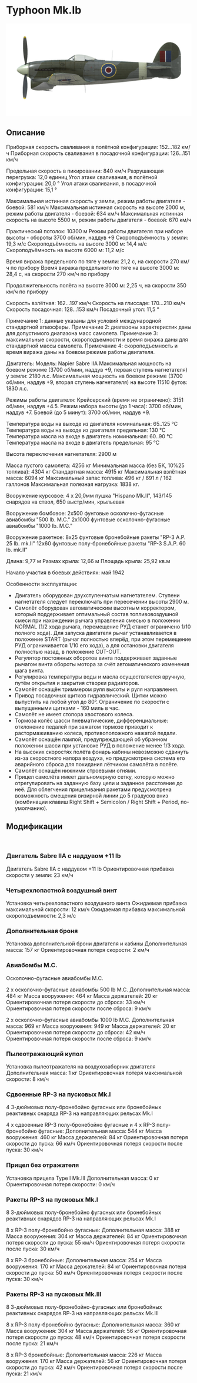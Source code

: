 ﻿# Typhoon Mk.Ib

![typhoonmkib](../images/typhoonmkib.png)

## Описание

Приборная скорость сваливания в полётной конфигурации: 152...182 км/ч
Приборная скорость сваливания в посадочной конфигурации: 126...151 км/ч

Предельная скорость в пикировании: 840 км/ч
Разрушающая перегрузка: 12,0 единиц
Угол атаки сваливания, в полётной конфигурации: 20,0 °
Угол атаки сваливания, в посадочной конфигурации: 15,1 °

Максимальная истинная скорость у земли, режим работы двигателя - боевой: 581 км/ч
Максимальная истинная скорость на высоте 2000 м, режим работы двигателя - боевой: 634 км/ч 
Максимальная истинная скорость на высоте 5500 м, режим работы двигателя - боевой: 670 км/ч

Практический потолок: 10300 м
Режим работы двигателя при наборе высоты - обороты 3700 об/мин, наддув +9
Скороподъёмность у земли: 19,3 м/с
Скороподъёмность на высоте 3000 м: 14,4 м/с
Скороподъёмность на высоте 6000 м: 11,2 м/с

Время виража предельного по тяге у земли: 21,2 с, на скорости 270 км/ч по прибору
Время виража предельного по тяге на высоте 3000 м: 28,4 с, на скорости 270 км/ч по прибору

Продолжительность полёта на высоте 3000 м: 2,25 ч, на скорости 350 км/ч по прибору

Скорость взлётная: 162...197 км/ч 
Скорость на глиссаде: 170...210 км/ч 
Скорость посадочная: 128...153 км/ч
Посадочный угол: 11,5 °

Примечание 1: данные указаны для условий международной стандартной атмосферы.
Примечание 2: диапазоны характеристик даны для допустимого диапазона масс самолета.
Примечание 3: максимальные скорости, скороподъемности и время виража даны для стандартной массы самолета.
Примечание 4: скороподъемность и время виража даны на боевом режиме работы двигателя.

Двигатель:
Модель: Napier Sabre IIA
Максимальная мощность на боевом режиме (3700 об/мин, наддув +9, первая ступень нагнетателя) у земли: 2180 л.с.
Максимальная мощность на боевом режиме (3700 об/мин, наддув +9, вторая ступень нагнетателя) на высоте 11510 футов: 1830 л.с.

Режимы работы двигателя:
Крейсерский (время не ограничено): 3151 об/мин, наддув +4.5. 
Режим набора высоты (до 1 часа): 3700 об/мин, наддув +7.
Боевой (до 5 минут): 3700 об/мин, наддув +9.

Температура воды на выходе из двигателя номинальная: 65..125 °С
Температура воды на выходе из двигателя предельная: 130 °С
Температура масла на входе в двигатель номинальная: 60..90 °С
Температура масла на входе в двигатель предельная: 95 °С

Высота переключения нагнетателя: 2900 м

Масса пустого самолета: 4256 кг
Минимальная масса (без БК, 10%25 топлива): 4304 кг
Стандартная масса: 4915 кг
Максимальная взлётная масса: 6094 кг
Максимальный запас топлива: 496 кг / 691 л / 162 галлонов
Максимальная полезная нагрузка: 1838 кг.

Вооружение курсовое:
4 x 20,0мм пушка "Hispano Mk.II", 143/145 снарядов на ствол, 650 выстр/мин, крыльевая

Вооружение бомбовое:
2x500 фунтовые осколочно-фугасные авиабомбы "500 lb. M.C."
2x1000 фунтовые осколочно-фугасные авиабомбы "1000 lb. M.C."

Вооружение ракетное:
8x25 фунтовые бронебойные ракеты "RP-3 A.P. 25 lb. mk.II"
12x60 фунтовые полу-бронебойные ракеты "RP-3 S.A.P. 60 lb. mk.II"

Длина: 9,77 м
Размах крыла: 12,66 м
Площадь крыла: 25,92 кв.м

Начало участия в боевых действиях: май 1942

Особенности эксплуатации:
- Двигатель оборудован двухступенчатым нагнетателем. Ступени нагнетателя следует переключать при пересечении высоты 2900 м.
- Самолёт оборудован автоматическим высотным корректором, который поддерживает оптимальный состав топливовоздушной смеси при нахождении рычага управления смесью в положении NORMAL (1/2 хода рычага, перемещение РУД станет ограничено 1/10 полного хода). Для запуска двигателя рычаг устанавливается в положение START (рычаг полностью вперёд, при этом перемещение РУД ограничивается 1/10 его хода), а для остановки двигателя полностью назад, в положение CUT-OUT.
- Регулятор постоянных оборотов винта поддерживает заданные рычагом винта обороты мотора за счёт автоматического изменения шага винта. 
- Регулировка температуры воды и масла осуществляется вручную, путём открытия и закрытия створки радиаторов.
- Самолёт оснащён триммером руля высоты и руля направления.
- Привод посадочных щитков гидравлический. Щитки можно выпустить на любой угол до 80°. Ограничение по скорости с выпущенными щитками - 160 миль в час.
- Самолёт не имеет стопора хвостового колеса.
- Тормоза колёс шасси пневматические, дифференциальные: отклонение педалей при зажатом тормозе приводит к растормаживанию колеса, противоположного нажатой педали.
- Самолёт оснащён лампой, предупреждающей об убранном положении шасси при установке РУД в положение менее 1/3 хода. 
- На высоких скоростях полёта фонарь кабины невозможно сдвинуть из-за скоростного напора воздуха, но предусмотрена система его аварийного сброса для покидания лётчиком самолёта в полёте.
- Самолёт оснащён нижними строевыми огнями.
- Прицел самолёта имеет дальномерную сетку, которую можно отрегулировать на заданную базу цели и заданное расстояние до неё. Для облегчения прицеливания ракетами предусмотрена возможность смещения визирной линии до 5 градусов вниз (комбинации клавиш Right Shift + Semicolon / Right Shift + Period, по-умолчанию).

## Модификации
﻿

### Двигатель Sabre IIA с наддувом +11 lb

Двигатель Sabre IIA с наддувом +11 lb
Ориентировочная прибавка скорости у земли: 23 км/ч﻿

### Четырехлопастной воздушный винт

Установка четырехлопастного воздушного винта
Ожидаемая прибавка максимальной скорости: 12 км/ч
Ожидаемая прибавка максимальной скороподъемности: 2,3 м/с﻿

### Дополнительная броня

Установка дополнительной брони двигателя и кабины
Дополнительная масса: 157 кг
Ориентировочная потеря скорости: 2 км/ч

### Авиабомбы M.C.

Осколочно-фугасные авиабомбы M.C.

2 x осколочно-фугасные авиабомбы 500 lb M.C.
Дополнительная масса: 484 кг
Масса вооружения: 464 кг
Масса держателей: 20 кг
Ориентировочная потеря скорости до сброса: 33 км/ч
Ориентировочная потеря скорости после сброса: 9 км/ч

2 x осколочно-фугасные авиабомбы 1000 lb M.C.
Дополнительная масса: 969 кг
Масса вооружения: 949 кг
Масса держателей: 20 кг
Ориентировочная потеря скорости до сброса: 42 км/ч
Ориентировочная потеря скорости после сброса: 9 км/ч﻿

### Пылеотражающий купол

Установка пылеотражателя на воздухозаборник двигателя
Дополнительная масса: 1 кг
Ориентировочная потеря максимальной скорости: 8 км/ч﻿

### Сдвоенные RP-3 на пусковых Mk.I

4 3-дюймовых полу-бронебойно фугасных или бронебойных реактивных снаряда RP-3 на направляющих рельсах Mk.I

4 x сдвоенные RP-3 полу-бронебойно фугасные и 4 x RP-3 полу-бронебойно фугасные:
Дополнительная масса: 544 кг
Масса вооружения: 460 кг
Масса держателей: 84 кг
Ориентировочная потеря скорости до пуска: 66 км/ч
Ориентировочная потеря скорости после пуска: 30 км/ч
﻿

### Прицел без отражателя

Установка прицела Type I Mk.III
Дополнительная масса: 0 кг
Ориентировочная потеря скорости: 0 км/ч﻿

### Ракеты RP-3 на пусковых Mk.I

8 3-дюймовых полу-бронебойно фугасных или бронебойных реактивных снарядов RP-3 на направляющих рельсах Mk.I

8 x RP-3 полу-бронебойно фугасные:
Дополнительная масса: 388 кг
Масса вооружения: 304 кг
Масса держателей: 84 кг
Ориентировочная потеря скорости до пуска: 55 км/ч
Ориентировочная потеря скорости после пуска: 30 км/ч

8 x RP-3 бронебойные:
Дополнительная масса: 254 кг
Масса вооружения: 170 кг
Масса держателей: 84 кг
Ориентировочная потеря скорости до пуска: 50 км/ч
Ориентировочная потеря скорости после пуска: 30 км/ч
﻿

### Ракеты RP-3 на пусковых Mk.III 

8 3-дюймовых полу-бронебойно-фугасных или бронебойных реактивных снарядов RP-3 на направляющих рельсах Mk.III

8 x RP-3 полу-бронебойно фугасные:
Дополнительная масса: 360 кг
Масса вооружения: 304 кг
Масса держателей: 56 кг
Ориентировочная потеря скорости до пуска: 48 км/ч
Ориентировочная потеря скорости после пуска: 21 км/ч

8 x RP-3 бронебойные:
Дополнительная масса: 226 кг
Масса вооружения: 170 кг
Масса держателей: 56 кг
Ориентировочная потеря скорости до пуска: 42 км/ч
Ориентировочная потеря скорости после пуска: 21 км/ч
